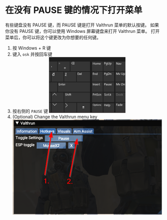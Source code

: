 # 在没有 PAUSE 键的情况下打开菜单
有些键盘没有 PAUSE 键，而 PAUSE 键是打开 Valthrun 菜单的默认按键。 
如果你没有 PAUSE 键，你可以使用 Windows 屏幕键盘来打开 Valthrun 菜单。
打开菜单后，你可以将这个键更改为你想要的任何键。

1. 按 Windows + R 键
2. 键入 `osk` 并按回车键
3. 按右侧的 `PAUSE` 键
![image of pause key](../../_media/screenshot_virtual_keyboard.png)
1. (Optional) Change the Valthrun menu key  
![image of valthrun overlay](../../_media/screenshot_valthrun_hotkey_toggle_settings.png)